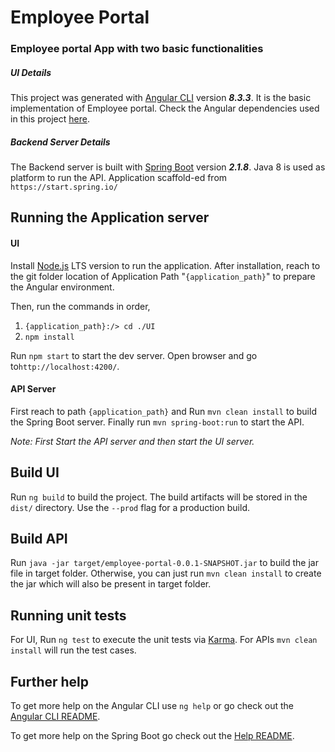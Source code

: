
# Employee Portal
### Employee portal App with two basic functionalities

##### UI Details
This project was generated with [Angular CLI](https://github.com/angular/angular-cli) version **_8.3.3_**. It is the basic implementation of Employee portal.
Check the Angular dependencies used in this project [here](https://github.com/thesammit/demo-portal-employee/blob/master/UI/package.json).

##### Backend Server Details
The Backend server is built with [Spring Boot](https://github.com/spring-projects/spring-boot) version **_2.1.8_**. Java 8 is used as platform to run the API. Application scaffold-ed from `https://start.spring.io/`

## Running the Application server

#### UI

Install [Node.js](https://nodejs.org/en/) LTS version to run the application. After installation, reach to the git folder location of Application Path "`{application_path}`" to prepare the Angular environment.

Then, run the commands in order, 
1. `{application_path}:/> cd ./UI` 
2. `npm install`

Run `npm start` to start the dev server. 
Open browser and go to`http://localhost:4200/`. 

#### API Server
First reach to path `{application_path}` and 
Run `mvn clean install` to build the Spring Boot server. 
Finally run `mvn spring-boot:run` to start the API.

*Note: First Start the API server and then start the UI server.*

## Build UI

Run `ng build` to build the project. The build artifacts will be stored in the `dist/` directory. Use the `--prod` flag for a production build.

## Build API

Run `java -jar target/employee-portal-0.0.1-SNAPSHOT.jar` to build the jar file in target folder. Otherwise, you can just run `mvn clean install` to create the jar which will also be present in target folder.

## Running unit tests

For UI, Run `ng test` to execute the unit tests via [Karma](https://karma-runner.github.io).
For APIs `mvn clean install` will run the test cases.

## Further help

To get more help on the Angular CLI use `ng help` or go check out the [Angular CLI README](https://github.com/angular/angular-cli/blob/master/README.md).

To get more help on the Spring Boot go check out the [Help README](https://github.com/thesammit/demo-portal-employee/blob/master/employee-portal/HELP.md).
